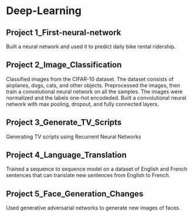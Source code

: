 # Deep-Learning

## Project 1_First-neural-network

Built a neural network and used it to predict daily bike rental ridership.

## Project 2_Image_Classification

Classified images from the CIFAR-10 dataset. The dataset consists of airplanes, dogs, cats, and other objects. Preprocessed the images, then train a convolutional neural network on all the samples. The images were normalized and the labels one-hot encodeded. Built a convolutional neural network with max pooling, dropout, and fully connected layers. 

## Project 3_Generate_TV_Scripts

Generating TV scripts using Recurrent Neural Networks

## Project 4_Language_Translation

Trained a sequence to sequence model on a dataset of English and French sentences that can translate new sentences from English to French.

## Project 5_Face_Generation_Changes

Used generative adversarial networks to generate new images of faces.